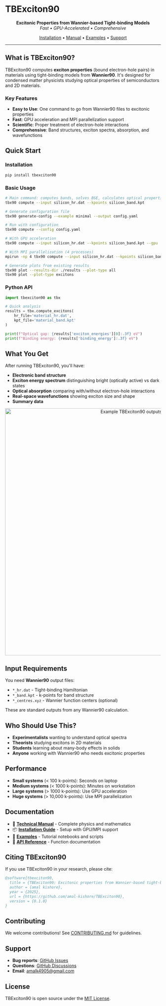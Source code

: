 # TBExciton90

<p align="center">
  <strong>Excitonic Properties from Wannier-based Tight-binding Models</strong>
  <br>
  <em>Fast • GPU-Accelerated • Comprehensive</em>
</p>

<p align="center">
  <a href="https://github.com/amal-kishore/TBExciton90/blob/main/INSTALL.md">Installation</a> •
  <a href="https://github.com/amal-kishore/TBExciton90/blob/main/docs/TBExciton90_Manual.md">Manual</a> •
  <a href="https://github.com/amal-kishore/TBExciton90/tree/main/examples">Examples</a> •
  <a href="https://github.com/amal-kishore/TBExciton90/issues">Support</a>
</p>

---

## What is TBExciton90?

TBExciton90 computes **exciton properties** (bound electron-hole pairs) in materials using tight-binding models from **Wannier90**. It's designed for condensed matter physicists studying optical properties of semiconductors and 2D materials.

### Key Features

- **Easy to Use**: One command to go from Wannier90 files to excitonic properties  
- **Fast**: GPU acceleration and MPI parallelization support  
- **Scientific**: Proper treatment of electron-hole interactions  
- **Comprehensive**: Band structures, exciton spectra, absorption, and wavefunctions  

## Quick Start

### Installation
```bash
pip install tbexciton90
```

### Basic Usage
```bash
# Main command: computes bands, solves BSE, calculates optical properties, generates plots
tbx90 compute --input silicon_hr.dat --kpoints silicon_band.kpt

# Generate configuration file
tbx90 generate-config --example minimal --output config.yaml

# Run with configuration
tbx90 compute --config config.yaml

# With GPU acceleration
tbx90 compute --input silicon_hr.dat --kpoints silicon_band.kpt --gpu

# With MPI parallelization (4 processes)
mpirun -np 4 tbx90 compute --input silicon_hr.dat --kpoints silicon_band.kpt --mpi

# Generate plots from existing results
tbx90 plot --results-dir ./results --plot-type all
tbx90 plot --plot-type excitons
```

### Python API
```python
import tbexciton90 as tbx

# Quick analysis
results = tbx.compute_excitons(
    hr_file='material_hr.dat',
    kpt_file='material_band.kpt'
)

print(f"Optical gap: {results['exciton_energies'][0]:.3f} eV")
print(f"Binding energy: {results['binding_energy']:.3f} eV")
```

## What You Get

After running TBExciton90, you'll have:

- **Electronic band structure**
- **Exciton energy spectrum** distinguishing bright (optically active) vs dark states  
- **Optical absorption** comparing with/without electron-hole interactions
- **Real-space wavefunctions** showing exciton size and shape
- **Summary data**

<p align="center">
  <img src="docs/example_plots.png" alt="Example TBExciton90 outputs" width="800">
</p>

## Input Requirements

You need **Wannier90** output files:
- `*_hr.dat` - Tight-binding Hamiltonian
- `*_band.kpt` - k-points for band structure  
- `*_centres.xyz` - Wannier function centers (optional)

These are standard outputs from any Wannier90 calculation.

## Who Should Use This?

- **Experimentalists** wanting to understand optical spectra
- **Theorists** studying excitons in 2D materials
- **Students** learning about many-body effects in solids
- **Anyone** working with Wannier90 who needs excitonic properties

## Performance

- **Small systems** (< 100 k-points): Seconds on laptop
- **Medium systems** (< 1000 k-points): Minutes on workstation  
- **Large systems** (> 1000 k-points): Use GPU acceleration
- **Huge systems** (> 10,000 k-points): Use MPI parallelization

## Documentation

- 📖 **[Technical Manual](docs/TBExciton90_Manual.md)** - Complete physics and mathematics
- 📦 **[Installation Guide](INSTALL.md)** - Setup with GPU/MPI support
- 🚀 **[Examples](examples/)** - Tutorial notebooks and scripts
- 🎯 **[API Reference](docs/api/)** - Function documentation

## Citing TBExciton90

If you use TBExciton90 in your research, please cite:

```bibtex
@software{tbexciton90,
  title = {TBExciton90: Excitonic properties from Wannier-based tight-binding models},
  author = {amal kishore},
  year = {2025},
  url = {https://github.com/amal-kishore/TBExciton90},
  version = {0.1.0}
}
```

## Contributing

We welcome contributions! See [CONTRIBUTING.md](CONTRIBUTING.md) for guidelines.

## Support

- **Bug reports**: [GitHub Issues](https://github.com/amal-kishore/TBExciton90/issues)
- **Questions**: [GitHub Discussions](https://github.com/amal-kishore/TBExciton90/discussions)  
- **Email**: amalk4905@gmail.com

## License

TBExciton90 is open source under the [MIT License](LICENSE).

